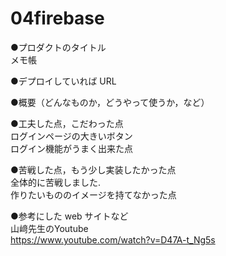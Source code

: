 # 04firebase

●プロダクトのタイトル  
メモ帳  

●デプロイしていれば URL  

●概要（どんなものか，どうやって使うか，など）  

●工夫した点，こだわった点  
ログインページの大きいボタン  
ログイン機能がうまく出来た点  

●苦戦した点，もう少し実装したかった点  
全体的に苦戦しました.  
作りたいもののイメージを持てなかった点  


●参考にした web サイトなど  
山﨑先生のYoutube  
https://www.youtube.com/watch?v=D47A-t_Ng5s
